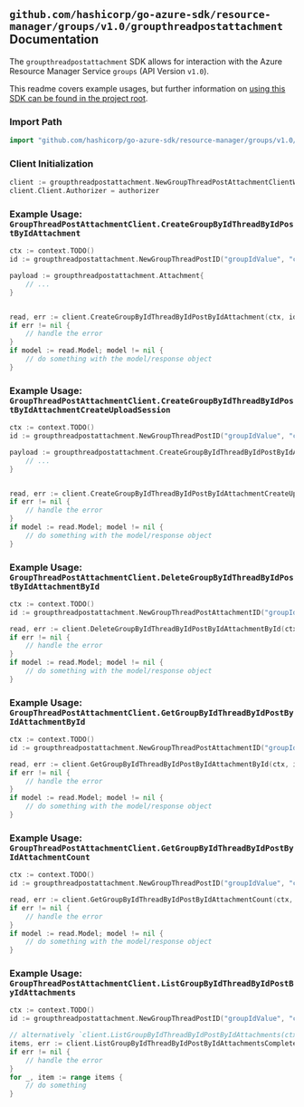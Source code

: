 
## `github.com/hashicorp/go-azure-sdk/resource-manager/groups/v1.0/groupthreadpostattachment` Documentation

The `groupthreadpostattachment` SDK allows for interaction with the Azure Resource Manager Service `groups` (API Version `v1.0`).

This readme covers example usages, but further information on [using this SDK can be found in the project root](https://github.com/hashicorp/go-azure-sdk/tree/main/docs).

### Import Path

```go
import "github.com/hashicorp/go-azure-sdk/resource-manager/groups/v1.0/groupthreadpostattachment"
```


### Client Initialization

```go
client := groupthreadpostattachment.NewGroupThreadPostAttachmentClientWithBaseURI("https://management.azure.com")
client.Client.Authorizer = authorizer
```


### Example Usage: `GroupThreadPostAttachmentClient.CreateGroupByIdThreadByIdPostByIdAttachment`

```go
ctx := context.TODO()
id := groupthreadpostattachment.NewGroupThreadPostID("groupIdValue", "conversationThreadIdValue", "postIdValue")

payload := groupthreadpostattachment.Attachment{
	// ...
}


read, err := client.CreateGroupByIdThreadByIdPostByIdAttachment(ctx, id, payload)
if err != nil {
	// handle the error
}
if model := read.Model; model != nil {
	// do something with the model/response object
}
```


### Example Usage: `GroupThreadPostAttachmentClient.CreateGroupByIdThreadByIdPostByIdAttachmentCreateUploadSession`

```go
ctx := context.TODO()
id := groupthreadpostattachment.NewGroupThreadPostID("groupIdValue", "conversationThreadIdValue", "postIdValue")

payload := groupthreadpostattachment.CreateGroupByIdThreadByIdPostByIdAttachmentCreateUploadSessionRequest{
	// ...
}


read, err := client.CreateGroupByIdThreadByIdPostByIdAttachmentCreateUploadSession(ctx, id, payload)
if err != nil {
	// handle the error
}
if model := read.Model; model != nil {
	// do something with the model/response object
}
```


### Example Usage: `GroupThreadPostAttachmentClient.DeleteGroupByIdThreadByIdPostByIdAttachmentById`

```go
ctx := context.TODO()
id := groupthreadpostattachment.NewGroupThreadPostAttachmentID("groupIdValue", "conversationThreadIdValue", "postIdValue", "attachmentIdValue")

read, err := client.DeleteGroupByIdThreadByIdPostByIdAttachmentById(ctx, id)
if err != nil {
	// handle the error
}
if model := read.Model; model != nil {
	// do something with the model/response object
}
```


### Example Usage: `GroupThreadPostAttachmentClient.GetGroupByIdThreadByIdPostByIdAttachmentById`

```go
ctx := context.TODO()
id := groupthreadpostattachment.NewGroupThreadPostAttachmentID("groupIdValue", "conversationThreadIdValue", "postIdValue", "attachmentIdValue")

read, err := client.GetGroupByIdThreadByIdPostByIdAttachmentById(ctx, id)
if err != nil {
	// handle the error
}
if model := read.Model; model != nil {
	// do something with the model/response object
}
```


### Example Usage: `GroupThreadPostAttachmentClient.GetGroupByIdThreadByIdPostByIdAttachmentCount`

```go
ctx := context.TODO()
id := groupthreadpostattachment.NewGroupThreadPostID("groupIdValue", "conversationThreadIdValue", "postIdValue")

read, err := client.GetGroupByIdThreadByIdPostByIdAttachmentCount(ctx, id)
if err != nil {
	// handle the error
}
if model := read.Model; model != nil {
	// do something with the model/response object
}
```


### Example Usage: `GroupThreadPostAttachmentClient.ListGroupByIdThreadByIdPostByIdAttachments`

```go
ctx := context.TODO()
id := groupthreadpostattachment.NewGroupThreadPostID("groupIdValue", "conversationThreadIdValue", "postIdValue")

// alternatively `client.ListGroupByIdThreadByIdPostByIdAttachments(ctx, id)` can be used to do batched pagination
items, err := client.ListGroupByIdThreadByIdPostByIdAttachmentsComplete(ctx, id)
if err != nil {
	// handle the error
}
for _, item := range items {
	// do something
}
```
